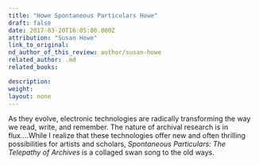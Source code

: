 ```yaml
---
title: "Howe Spontaneous Particulars Howe"
draft: false
date: 2017-03-20T16:05:00.000Z
attribution: "Susan Howe"
link_to_original:
nd_author_of_this_review: author/susan-howe
related_author: .md
related_books:

description:
weight:
layout: none
---
```

As they evolve, electronic technologies are radically transforming the way we read, write, and remember. The nature of archival research is in flux....While I realize that these technologies offer new and often thrilling possibilities for artists and scholars, ​*Spontaneous Particulars: The Telepathy of Archives* ​is a collaged swan song to the old ways.

